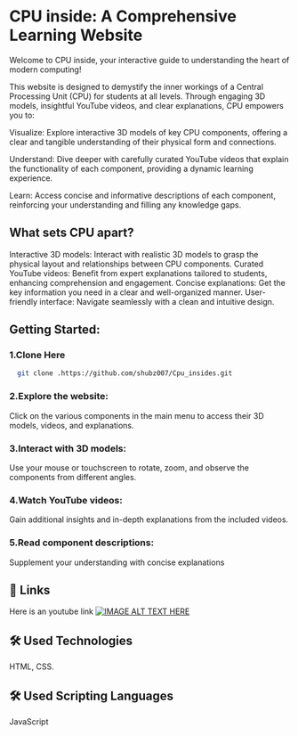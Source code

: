# CPU inside: A Comprehensive Learning Website

Welcome to CPU inside, your interactive guide to understanding the heart of modern computing!

This website is designed to demystify the inner workings of a Central Processing Unit (CPU) for students at all levels. Through engaging 3D models, insightful YouTube videos, and clear explanations, CPU empowers you to:

Visualize: Explore interactive 3D models of key CPU components, offering a clear and tangible understanding of their physical form and connections.

Understand: Dive deeper with carefully curated YouTube videos that explain the functionality of each component, providing a dynamic learning experience.

Learn: Access concise and informative descriptions of each component, reinforcing your understanding and filling any knowledge gaps.


## What sets CPU apart?

Interactive 3D models: Interact with realistic 3D models to grasp the physical layout and relationships between CPU components.
Curated YouTube videos: Benefit from expert explanations tailored to students, enhancing comprehension and engagement.
Concise explanations: Get the key information you need in a clear and well-organized manner.
User-friendly interface: Navigate seamlessly with a clean and intuitive design.


## Getting Started:

### 1.Clone Here 
```bash
  git clone .https://github.com/shubz007/Cpu_insides.git
```
### 2.Explore the website: 
Click on the various components in the main menu to access their 3D models, videos, and explanations.
### 3.Interact with 3D models: 
Use your mouse or touchscreen to rotate, zoom, and observe the components from different angles.
### 4.Watch YouTube videos: 
Gain additional insights and in-depth explanations from the included videos.
### 5.Read component descriptions: 
Supplement your understanding with concise explanations


## 🔗 Links 
Here is an youtube link 
[![IMAGE ALT TEXT HERE](https://img.youtube.com/vi/MWTIhFlRWhA/0.jpg)](https://www.youtube.com/watch?v=MWTIhFlRWhA)

## 🛠 Used Technologies
HTML, CSS.

## 🛠 Used Scripting Languages
JavaScript

